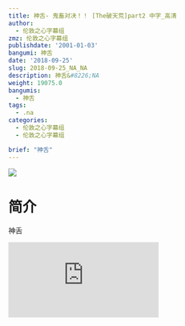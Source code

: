 ```yaml
---
title: 神舌- 鬼畜对决！！ [The破天荒]part2 中字_高清
author:
  - 伦敦之心字幕组
zmz: 伦敦之心字幕组
publishdate: '2001-01-03'
bangumi: 神舌
date: '2018-09-25'
slug: 2018-09-25_NA_NA
description: 神舌&#8226;NA
weight: 19075.0
bangumis:
  - 神舌
tags:
  - .na
categories:
  - 伦敦之心字幕组
  - 伦敦之心字幕组

brief: "神舌"
---
```

![](https://i.imgur.com/ulc7nb8.jpg)
# 简介  
神舌  
<div class ="resp-container">
<iframe class="testiframe" src="https://www.fantasy.tv/videoAd/videoAd.html?id=2108798&channelId=559535&code=323e3cdebc810081a43895d299e27f26" frameborder=0 allowfullscreen="true" ></iframe>
</div>

